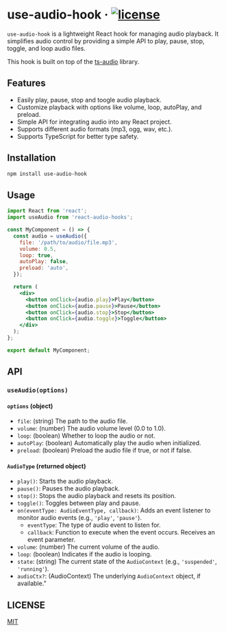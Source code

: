 # use-audio-hook &middot; [![license](https://badgen.now.sh/badge/license/MIT)](./LICENSE)

`use-audio-hook` is a lightweight React hook for managing audio playback.
It simplifies audio control by providing a simple API to play, pause, stop, toggle, and loop audio files.

This hook is built on top of the [ts-audio](https://github.com/EvandroLG/ts-audio) library.

## Features

- Easily play, pause, stop and toogle audio playback.
- Customize playback with options like volume, loop, autoPlay, and preload.
- Simple API for integrating audio into any React project.
- Supports different audio formats (mp3, ogg, wav, etc.).
- Supports TypeScript for better type safety.

## Installation

```bash
npm install use-audio-hook
```

## Usage

```jsx
import React from 'react';
import useAudio from 'react-audio-hooks';

const MyComponent = () => {
  const audio = useAudio({
    file: '/path/to/audio/file.mp3',
    volume: 0.5,
    loop: true,
    autoPlay: false,
    preload: 'auto',
  });

  return (
    <div>
      <button onClick={audio.play}>Play</button>
      <button onClick={audio.pause}>Pause</button>
      <button onClick={audio.stop}>Stop</button>
      <button onClick={audio.toggle}>Toggle</button>
    </div>
  );
};

export default MyComponent;
```

## API

### `useAudio(options)`

#### `options` (object)

- `file`: (string) The path to the audio file.
- `volume`: (number) The audio volume level (0.0 to 1.0).
- `loop`: (boolean) Whether to loop the audio or not.
- `autoPlay`: (boolean) Automatically play the audio when initialized.
- `preload`: (boolean) Preload the audio file if true, or not if false.

#### `AudioType` (returned object)

- `play()`: Starts the audio playback.
- `pause()`: Pauses the audio playback.
- `stop()`: Stops the audio playback and resets its position.
- `toggle()`: Toggles between play and pause.
- `on(eventType: AudioEventType, callback)`: Adds an event listener to monitor audio events (e.g., `'play'`, `'pause'`).
  - `eventType`: The type of audio event to listen for.
  - `callback`: Function to execute when the event occurs. Receives an event parameter.
- `volume`: (number) The current volume of the audio.
- `loop`: (boolean) Indicates if the audio is looping.
- `state`: (string) The current state of the `AudioContext` (e.g., `'suspended'`, `'running'`).
- `audioCtx?`: (AudioContext) The underlying `AudioContext` object, if available.”

## LICENSE

[MIT](./LICENSE)
